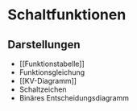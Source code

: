 # Schaltfunktionen

## Darstellungen
- [[Funktionstabelle]]
- Funktionsgleichung
- [[KV-Diagramm]]
- Schaltzeichen
- Binäres Entscheidungsdiagramm
